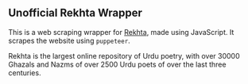 ## Unofficial Rekhta Wrapper

This is a web scraping wrapper for [Rekhta](https://www.rekhta.org/?lang=en), made using JavaScript. It scrapes the website using `puppeteer`.

Rekhta is the largest online repository of Urdu poetry, with over 30000 Ghazals and Nazms of over 2500 Urdu poets of over the last three centuries.
